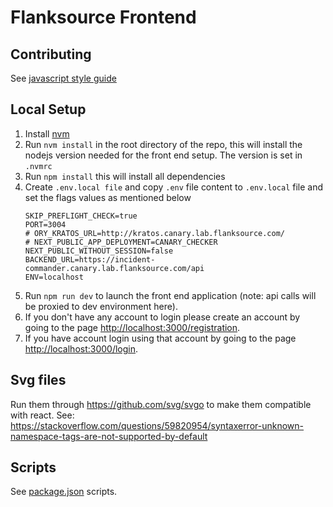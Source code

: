 # Flanksource Frontend

## Contributing

See [javascript style guide](https://github.com/flanksource/style-guide/blob/master/docs/front-end.md)

## Local Setup

1. Install [nvm](https://github.com/nvm-sh/nvm)
2. Run `nvm install` in the root directory of the repo, this will install the nodejs version needed for the front end setup. The version is set in `.nvmrc`
3. Run `npm install` this will install all dependencies
4. Create `.env.local file` and copy `.env` file content to `.env.local` file and set the flags values as mentioned below
    ```
    SKIP_PREFLIGHT_CHECK=true
    PORT=3004
    # ORY_KRATOS_URL=http://kratos.canary.lab.flanksource.com/
    # NEXT_PUBLIC_APP_DEPLOYMENT=CANARY_CHECKER
    NEXT_PUBLIC_WITHOUT_SESSION=false
    BACKEND_URL=https://incident-commander.canary.lab.flanksource.com/api
    ENV=localhost

    ```
5. Run `npm run dev` to launch the front end application (note: api calls will be proxied to dev environment here).
6. If you don't have any account to login please create an account by going to the page [http://localhost:3000/registration](http://localhost:3000/registration).
7. If you have account login using that account by going to the page [http://localhost:3000/login](http://localhost:3000/login).


## Svg files

Run them through https://github.com/svg/svgo to make them compatible with react. 
See: https://stackoverflow.com/questions/59820954/syntaxerror-unknown-namespace-tags-are-not-supported-by-default

## Scripts
See [package.json](https://github.com/flanksource/flanksource-ui/blob/chore%2Fdeps-update-cleanup/package.json) scripts.
